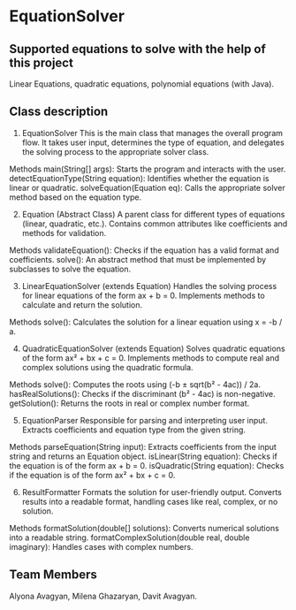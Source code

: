 # EquationSolver
## Supported equations to solve with the help of this project
Linear Equations,
quadratic equations, 
polynomial equations (with Java).

## Class description
 1. EquationSolver
 This is the main class that manages the overall program flow.
 It takes user input, determines the type of equation, and delegates the solving process to the appropriate solver       class.
 
 Methods
 main(String[] args): Starts the program and interacts with the user.
 detectEquationType(String equation): Identifies whether the equation is linear or quadratic.
 solveEquation(Equation eq): Calls the appropriate solver method based on the equation type.
 
 
 2. Equation (Abstract Class)
 A parent class for different types of equations (linear, quadratic, etc.).
 Contains common attributes like coefficients and methods for validation.
 
 Methods
 validateEquation(): Checks if the equation has a valid format and coefficients.
 solve(): An abstract method that must be implemented by subclasses to solve the equation.
 
 
 3. LinearEquationSolver (extends Equation)
 Handles the solving process for linear equations of the form ax + b = 0.
 Implements methods to calculate and return the solution.
 
 Methods
 solve(): Calculates the solution for a linear equation using x = -b / a.
 
 
 4. QuadraticEquationSolver (extends Equation)
 Solves quadratic equations of the form ax² + bx + c = 0.
 Implements methods to compute real and complex solutions using the quadratic formula.
 
 Methods
 solve(): Computes the roots using (-b ± sqrt(b² - 4ac)) / 2a.
 hasRealSolutions(): Checks if the discriminant (b² - 4ac) is non-negative.
 getSolution(): Returns the roots in real or complex number format.
 
 
 5. EquationParser
 Responsible for parsing and interpreting user input.
 Extracts coefficients and equation type from the given string.
 
 Methods
 parseEquation(String input): Extracts coefficients from the input string and returns an Equation object.
 isLinear(String equation): Checks if the equation is of the form ax + b = 0.
 isQuadratic(String equation): Checks if the equation is of the form ax² + bx + c = 0.
 
 
 6. ResultFormatter
 Formats the solution for user-friendly output.
 Converts results into a readable format, handling cases like real, complex, or no solution.
 
 Methods
 formatSolution(double[] solutions): Converts numerical solutions into a readable string.
 formatComplexSolution(double real, double imaginary): Handles cases with complex numbers.

## Team Members
Alyona Avagyan, Milena Ghazaryan, Davit Avagyan.
